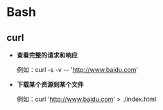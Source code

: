 # Bash

## curl

* **查看完整的请求和响应**

  例如：curl -s -v -- 'http://www.baidu.com'

* **下载某个资源到某个文件**

  例如：curl 'http://www.baidu.com' > ./index.html